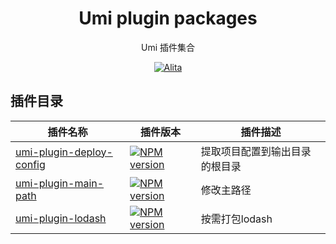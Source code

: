 <h1 align="center">Umi plugin packages</h1>

<div align="center">
Umi 插件集合

[![Alita](https://img.shields.io/badge/alitajs-umi%20plugin%20packsges-blue.svg)](https://github.com/alitajs/umi-plugin-packages)
</div>

## 插件目录

|   插件名称   |     插件版本    |     插件描述     |
|-------------|---------------|-----------------|
|[umi-plugin-deploy-config](https://github.com/alitajs/umi-plugin-packages/blob/master/packages/umi-plugin-deploy-config)|[![NPM version](https://img.shields.io/npm/v/@alitajs/umi-plugin-deploy-config.svg?style=flat)](https://npmjs.org/package/@alitajs/umi-plugin-deploy-config)|提取项目配置到输出目录的根目录|
|[umi-plugin-main-path](https://github.com/alitajs/umi-plugin-packages/blob/master/packages/umi-plugin-main-path)|[![NPM version](https://img.shields.io/npm/v/@alitajs/umi-plugin-main-path.svg?style=flat)](https://npmjs.org/package/@alitajs/umi-plugin-main-path)|修改主路径|
|[umi-plugin-lodash](https://github.com/alitajs/umi-plugin-packages/blob/master/packages/umi-plugin-lodash)|[![NPM version](https://img.shields.io/npm/v/@alitajs/umi-plugin-lodash.svg?style=flat)](https://npmjs.org/package/@alitajs/umi-plugin-lodash)|按需打包lodash|
